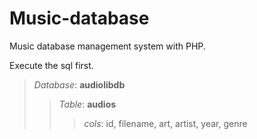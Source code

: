 # Music-database
Music database management system with PHP.

Execute the sql first.
>*Database*: **audiolibdb**
>>*Table*: **audios**
>>>*cols*: id, filename, art, artist, year, genre
